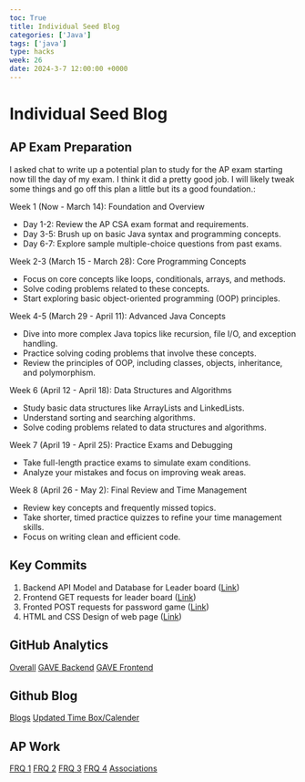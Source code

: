 ```yaml
---
toc: True
title: Individual Seed Blog
categories: ['Java']
tags: ['java']
type: hacks
week: 26
date: 2024-3-7 12:00:00 +0000
---
```


# Individual Seed Blog

## AP Exam Preparation
I asked chat to write up a potential plan to study for the AP exam starting now till the day of my exam. I think it did a pretty good job. I will likely tweak some things and go off this plan a little but its a good foundation.:

Week 1 (Now - March 14): Foundation and Overview
- Day 1-2: Review the AP CSA exam format and requirements.
- Day 3-5: Brush up on basic Java syntax and programming concepts.
- Day 6-7: Explore sample multiple-choice questions from past exams.

Week 2-3 (March 15 - March 28): Core Programming Concepts
- Focus on core concepts like loops, conditionals, arrays, and methods.
- Solve coding problems related to these concepts.
- Start exploring basic object-oriented programming (OOP) principles.

Week 4-5 (March 29 - April 11): Advanced Java Concepts
- Dive into more complex Java topics like recursion, file I/O, and exception handling.
- Practice solving coding problems that involve these concepts.
- Review the principles of OOP, including classes, objects, inheritance, and polymorphism.

Week 6 (April 12 - April 18): Data Structures and Algorithms
- Study basic data structures like ArrayLists and LinkedLists.
- Understand sorting and searching algorithms.
- Solve coding problems related to data structures and algorithms.

Week 7 (April 19 - April 25): Practice Exams and Debugging
- Take full-length practice exams to simulate exam conditions.
- Analyze your mistakes and focus on improving weak areas.

Week 8 (April 26 - May 2): Final Review and Time Management
- Review key concepts and frequently missed topics.
- Take shorter, timed practice quizzes to refine your time management skills.
- Focus on writing clean and efficient code.

## Key Commits
1. Backend API Model and Database for Leader board ([Link](https://github.com/GAVE-CSA/GAVE-backend-v3/commit/66bd75f61b5159b40c3f8879d260fce9516be541))
2. Frontend GET requests for leader board ([Link](https://github.com/GAVE-CSA/GAVE-frontend/commit/5a70205177ca5175594e39208a1f45dba5b4f2f4#diff-447608c4253862046d377ba50dce0e97a5ebf9406f7603b00f416bffc0dc86f9))
3. Fronted POST requests for password game ([Link](https://github.com/GAVE-CSA/GAVE-frontend/commit/e7c8c7ed6495f67d5d433e8dea75ebaa424b77ce))
4. HTML and CSS Design of web page ([Link](https://github.com/GAVE-CSA/GAVE-frontend/commit/bed80ece9b70ba02791b49dbbdbc7f5eecdc4877))

## GitHub Analytics
[Overall](https://github.com/vivianknee)
[GAVE Backend](https://github.com/GAVE-CSA/GAVE-backend-v3/graphs/contributors)
[GAVE Frontend](https://github.com/GAVE-CSA/GAVE-frontend/graphs/contributors)


## Github Blog
[Blogs](https://vivianknee.github.io/vivianblog/)
[Updated Time Box/Calender](https://vivianknee.github.io/vivianblog/calendar/)


## AP Work
[FRQ 1](https://vivianknee.github.io/vivianblog/posts/2015frq1/)
[FRQ 2](https://vivianknee.github.io/vivianblog/posts/2015frq2/)
[FRQ 3](https://vivianknee.github.io/vivianblog/posts/2015frq3/)
[FRQ 4](https://vivianknee.github.io/vivianblog/posts/2015frq4/)
[Associations](https://github.com/vivianknee/vivianblog/issues/6#issue-2154646993)

